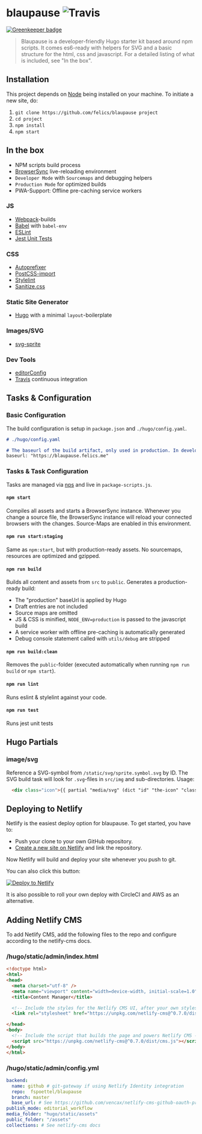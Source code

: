 # blaupause ![Travis](https://img.shields.io/travis/fspoettel/blaupause.svg)

[![Greenkeeper badge](https://badges.greenkeeper.io/fspoettel/blaupause.svg)](https://greenkeeper.io/)

> Blaupause is a developer-friendly Hugo starter kit based around npm scripts. It comes es6-ready with helpers for SVG and a basic structure for the html, css and javascript. For a detailed listing of what is included, see "In the box".

## Installation

This project depends on [Node](http://nodejs.org/) being installed on your machine. To initiate a new site, do:

1. `git clone https://github.com/felics/blaupause project`
1. `cd project`
1. `npm install`
1. `npm start`

## In the box

* NPM scripts build process
* [BrowserSync](http://www.browsersync.io/) live-reloading environment
* `Developer Mode` with `Sourcemaps` and debugging helpers
* `Production Mode` for optimized builds
* PWA-Support: Offline pre-caching service workers

### JS

* [Webpack](http://webpack.github.io)-builds
* [Babel](babeljs.io) with `babel-env`
* [ESLint](http://eslint.org/)
* [Jest Unit Tests](https://facebook.github.io/jest/)

### CSS

* [Autoprefixer](https://github.com/postcss/autoprefixer)
* [PostCSS-import](http://cssnext.io/)
* [Stylelint](http://stylelint.io/)
* [Sanitize.css](https://github.com/10up/sanitize.css)

### Static Site Generator

* [Hugo](https://gohugo.io) with a minimal `layout`-boilerplate

### Images/SVG

* [svg-sprite](https://github.com/jkphl/svg-sprite)

### Dev Tools

* [editorConfig](http://editorconfig.org/)
* [Travis](https://travis-ci.org) continuous integration

## Tasks & Configuration

### Basic Configuration

The build configuration is setup in `package.json` and `./hugo/config.yaml`.

``` md
# ./hugo/config.yaml

# The baseurl of the build artifact, only used in production. In development mode, localhost will be used
baseurl: "https://blaupause.felics.me"
```

### Tasks & Task Configuration

Tasks are managed via [nps](https://github.com/kentcdodds/nps) and live in `package-scripts.js`.

#### `npm start`

Compiles all assets and starts a BrowserSync instance. Whenever you change a source file, the BrowserSync instance will reload your connected browsers with the changes. Source-Maps are enabled in this environment.

#### `npm run start:staging`

Same as `npm:start`, but with production-ready assets. No sourcemaps, resources are optimized and gzipped.

#### `npm run build`

Builds all content and assets from `src` to `public`. Generates a production-ready build:

* The "production" baseUrl is applied by Hugo
* Draft entries are not included
* Source maps are omitted
* JS & CSS is minified, `NODE_ENV=production` is passed to the javascript build
* A service worker with offline pre-caching is automatically generated
* Debug console statement called with `utils/debug` are stripped

#### `npm run build:clean`

Removes the `public`-folder (executed automatically when running `npm run build` or `npm start`).

#### `npm run lint`

Runs eslint & stylelint against your code.

#### `npm run test`

Runs jest unit tests

## Hugo Partials

### image/svg

Reference a SVG-symbol from `/static/svg/sprite.symbol.svg` by ID. The SVG build task will look for `.svg`-files in `src/img` and sub-directories. Usage:

``` html
  <div class="icon">{{ partial "media/svg" (dict "id" "the-icon" "class" "optional-class") }}</div>
```

## Deploying to Netlify

Netlify is the easiest deploy option for blaupause. To get started, you have to:

* Push your clone to your own GitHub repository.
* [Create a new site on Netlify](https://app.netlify.com/start) and link the repository.

Now Netlify will build and deploy your site whenever you push to git.

You can also click this button:

[![Deploy to Netlify](https://www.netlify.com/img/deploy/button.svg)](https://app.netlify.com/start/deploy?repository=https://github.com/fspoettel/blaupause)

It is also possible to roll your own deploy with CircleCI and AWS as an alternative.

## Adding Netlify CMS

To add Netlify CMS, add the following files to the repo and configure according to the netlify-cms docs.

### /hugo/static/admin/index.html

``` html
<!doctype html>
<html>
<head>
  <meta charset="utf-8" />
  <meta name="viewport" content="width=device-width, initial-scale=1.0" />
  <title>Content Manager</title>

  <!-- Include the styles for the Netlify CMS UI, after your own styles -->
  <link rel="stylesheet" href="https://unpkg.com/netlify-cms@^0.7.0/dist/cms.css" />

</head>
<body>
  <!-- Include the script that builds the page and powers Netlify CMS -->
  <script src="https://unpkg.com/netlify-cms@^0.7.0/dist/cms.js"></script>
</body>
</html>
```

### /hugo/static/admin/config.yml

``` yaml
backend:
  name: github # git-gateway if using Netlify Identity integration
  repo:  fspoettel/blaupause
  branch: master
  base_url: # See https://github.com/vencax/netlify-cms-github-oauth-provider or remove if using Netlify Identity
publish_mode: editorial_workflow
media_folder: "hugo/static/assets"
public_folder: "/assets"
collections: # See netlify-cms docs
```
